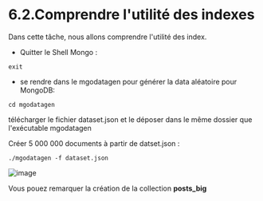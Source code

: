 # 6.2.Comprendre l'utilité des indexes

Dans cette tâche, nous allons comprendre l'utilité des index. 

* Quitter le Shell Mongo :
```
exit
```

* se rendre dans le mgodatagen pour générer la data aléatoire  pour MongoDB:

```
cd mgodatagen
```
télécharger le fichier dataset.json et le déposer dans le même dossier que l'exécutable mgodatagen

Créer 5 000 000 documents à partir de datset.json :
```
./mgodatagen -f dataset.json
```

![image](https://user-images.githubusercontent.com/73080397/212576336-4d6f61b4-797c-4c3a-8d97-a277dcfe78f0.png)

Vous pouez remarquer la création de la collection **posts_big** 
